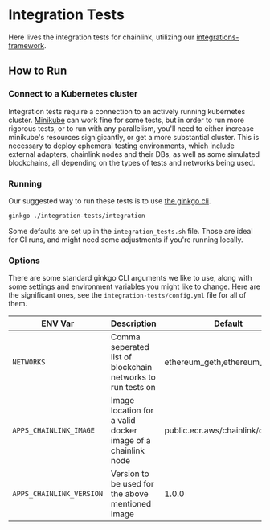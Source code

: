 # Integration Tests

Here lives the integration tests for chainlink, utilizing our [integrations-framework](https://github.com/smartcontractkit/integrations-framework).

## How to Run

### Connect to a Kubernetes cluster

Integration tests require a connection to an actively running kubernetes cluster. [Minikube](https://minikube.sigs.k8s.io/docs/start/)
can work fine for some tests, but in order to run more rigorous tests, or to run with any parallelism, you'll need to either
increase minikube's resources signigicantly, or get a more substantial cluster.
This is necessary to deploy ephemeral testing environments, which include external adapters, chainlink nodes and their DBs,
as well as some simulated blockchains, all depending on the types of tests and networks being used.

### Running

Our suggested way to run these tests is to use [the ginkgo cli](https://onsi.github.io/ginkgo/#the-ginkgo-cli).

```sh
ginkgo ./integration-tests/integration
```

Some defaults are set up in the `integration_tests.sh` file. Those are ideal for CI runs, and might need some adjustments
if you're running locally.

### Options

There are some standard ginkgo CLI arguments we like to use, along with some settings and environment variables you might like to change. Here are the significant ones, see the `integration-tests/config.yml` file for all of them.

| ENV Var                 | Description                                                 | Default                            |
|-------------------------|-------------------------------------------------------------|------------------------------------|
|`NETWORKS`               | Comma seperated list of blockchain networks to run tests on | ethereum_geth,ethereum_geth        |
|`APPS_CHAINLINK_IMAGE`   | Image location for a valid docker image of a chainlink node | public.ecr.aws/chainlink/chainlink |
|`APPS_CHAINLINK_VERSION` | Version to be used for the above mentioned image            | 1.0.0                              |
